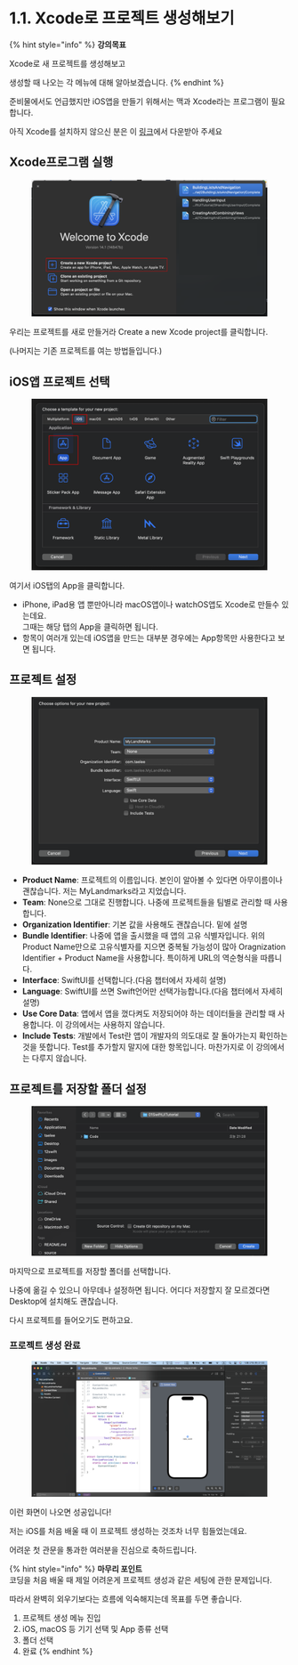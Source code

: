 # 1.1. Xcode로 프로젝트 생성해보기

{% hint style="info" %}
**강의목표**

Xcode로 새 프로젝트를 생성해보고

생성할 때 나오는 각 메뉴에 대해 알아보겠습니다.
{% endhint %}

준비물에서도 언급했지만 iOS앱을 만들기 위해서는 맥과 Xcode라는 프로그램이 필요합니다.

아직 Xcode를 설치하지 않으신 분은 이 [링크](https://apps.apple.com/us/app/xcode/id497799835?mt=12)에서 다운받아 주세요

## Xcode프로그램 실행

<figure><img src="../.gitbook/assets/image (57).png" alt=""><figcaption></figcaption></figure>

우리는 프로젝트를 새로 만들거라 Create a new Xcode project를 클릭합니다.

(나머지는 기존 프로젝트를 여는 방법들입니다.)



## iOS앱 프로젝트 선택

<figure><img src="../.gitbook/assets/Group 37.png" alt=""><figcaption></figcaption></figure>

여기서 iOS탭의 App을 클릭합니다.

* iPhone, iPad용 앱 뿐만아니라 macOS앱이나 watchOS앱도 Xcode로 만들수 있는데요. \
  그때는 해당 탭의 App을 클릭하면 됩니다.
* 항목이 여러개 있는데 iOS앱을 만드는 대부분 경우에는 App항목만 사용한다고 보면 됩니다.



## 프로젝트 설정

<figure><img src="../.gitbook/assets/image (49).png" alt=""><figcaption></figcaption></figure>

* **Product Name**: 프로젝트의 이름입니다. 본인이 알아볼 수 있다면 아무이름이나 괜찮습니다. 저는 MyLandmarks라고 지었습니다.
* **Team**: None으로 그대로 진행합니다. 나중에 프로젝트들을 팀별로 관리할 때 사용합니다.
* **Organization Identifier**: 기본 값을 사용해도 괜찮습니다. 밑에 설명
* **Bundle Identifier**: 나중에 앱을 출시했을 때 앱의 고유 식별자입니다. 위의 Product Name만으로 고유식별자를 지으면 중복될 가능성이 많아 Oragnization Identifier + Product Name을 사용합니다. 특이하게 URL의 역순형식을 따릅니다.
* **Interface**: SwiftUI를 선택합니다.(다음 챕터에서 자세히 설명)
* **Language**: SwiftUI를 쓰면 Swift언어만 선택가능합니다.(다음 챕터에서 자세히 설명)
* **Use Core Data**: 앱에서 앱을 껐다켜도 저장되어야 하는 데이터들을 관리할 때 사용합니다. 이 강의에서는 사용하지 않습니다.
* **Include Tests**: 개발에서 Test란 앱이 개발자의 의도대로 잘 돌아가는지 확인하는 것을 뜻합니다. Test를 추가할지 말지에 대한 항목입니다. 마찬가지로 이 강의에서는 다루지 않습니다.



## 프로젝트를 저장할 폴더 설정

<figure><img src="../.gitbook/assets/image (122).png" alt=""><figcaption></figcaption></figure>

마지막으로 프로젝트를 저장할 폴더를 선택합니다.&#x20;

나중에 옮길 수 있으니 아무데나 설정하면 됩니다. 어디다 저장할지 잘 모르겠다면 Desktop에 설치해도 괜찮습니다.

다시 프로젝트를 들어오기도 편하고요.



### 프로젝트 생성 완료

<figure><img src="../.gitbook/assets/image (42).png" alt=""><figcaption></figcaption></figure>

이런 화면이 나오면 성공입니다!



저는 iOS를 처음 배울 때 이 프로젝트 생성하는 것조차 너무 힘들었는데요.

어려운 첫 관문을 통과한 여러분을 진심으로 축하드립니다.

{% hint style="info" %}
**마무리 포인트**\
코딩을 처음 배울 때 제일 어려운게 프로젝트 생성과 같은 세팅에 관한 문제입니다.

따라서 완벽히 외우기보다는 흐름에 익숙해지는데 목표를 두면 좋습니다.

1. 프로젝트 생성 메뉴 진입
2. iOS, macOS 등 기기 선택 및 App 종류 선택
3. 폴더 선택
4. 완료
{% endhint %}
